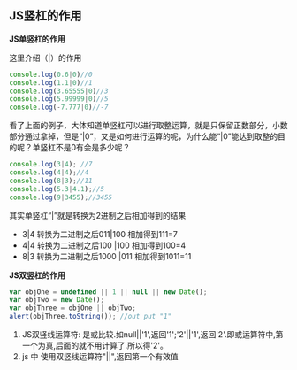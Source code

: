 JS竖杠的作用
---
**JS单竖杠的作用**

这里介绍（|）的作用

```JavaScript
console.log(0.6|0)//0
console.log(1.1|0)//1
console.log(3.65555|0)//3
console.log(5.99999|0)//5
console.log(-7.777|0)//-7
```

看了上面的例子，大体知道单竖杠可以进行取整运算，就是只保留正数部分，小数部分通过拿掉，但是“|0”，又是如何进行运算的呢，为什么能“|0”能达到取整的目的呢？单竖杠不是0有会是多少呢？

```JavaScript
console.log(3|4); //7
console.log(4|4);//4
console.log(8|3);//11
console.log(5.3|4.1);//5
console.log(9|3455);//3455
```

其实单竖杠“|”就是转换为2进制之后相加得到的结果

- 3|4 
转换为二进制之后011|100 相加得到111=7 
- 4|4 
转换为二进制之后100 |100 相加得到100=4 
- 8|3 
转换为二进制之后1000 |011 相加得到1011=11

**JS双竖杠的作用**

```JavaScript
var objOne = undefined || 1 || null || new Date();
var objTwo = new Date();
var objThree = objOne || objTwo;
alert(objThree.toString()); //out put "1"
```


1. JS双竖线运算符: 是或比较.如null||'1',返回'1';'2'||'1',返回'2'.即或运算符中,第一个为真,后面的就不用计算了.所以得'2'。
2. js 中 使用双竖线运算符"||",返回第一个有效值


